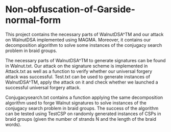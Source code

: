 # Non-obfuscation-of-Garside-normal-form
This project contains the necessary parts of WalnutDSA^TM and our attack on WalnutDSA implemented using MAGMA. Moreover, it contains our decomposition algorithm to solve some instances of the conjugacy search problem in braid groups.

The necessary parts of WalnutDSA^TM to generate signatures can be found in Walnut.txt. Our attack on the signature scheme is implemented in Attack.txt as well as a function to verify whether our universal forgery attack was successful. 
Test.txt can be used to generate instances of WalnutDSA^TM, apply the attack on it and check whether we launched a successful universal forgery attack.

Conjugacysearch.txt contains a function applying the same decomposition algorithm used to forge Walnut signatures to solve instances of the conjugacy search problem in braid groups.  The success of the algorithm can be tested using TestCSP on randomly generated instances of CSPs in braid groups (given the number of strands N and the length of the braid words). 
